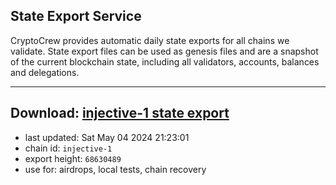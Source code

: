 ## State Export Service
CryptoCrew provides automatic daily state exports for all chains we validate. State export files can be used as genesis files and are a snapshot of the current blockchain state, including all validators, accounts, balances and delegations.

---
**Download: [injective-1 state export](https://dl-eu2.ccvalidators.com/SERVICE/injective/injective-1_export_68630489.json)**
---

- last updated: Sat May 04 2024 21:23:01
- chain id: `injective-1`
- export height: `68630489`
- use for: airdrops, local tests, chain recovery
